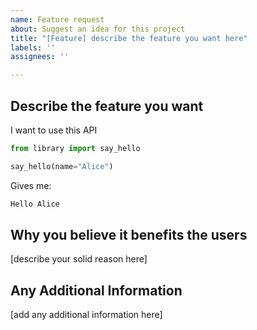 ```yaml
---
name: Feature request
about: Suggest an idea for this project
title: "[Feature] describe the feature you want here"
labels: ''
assignees: ''

---
```


## Describe the feature you want

I want to use this API 

```python
from library import say_hello

say_hello(name="Alice")
```

Gives me:

```python
Hello Alice
```

## Why you believe it benefits the users

[describe your solid reason here]

## Any Additional Information

[add any additional information here]
